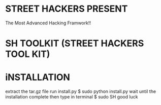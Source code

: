 # STREET HACKERS PRESENT
The Most Advanced Hacking Framwork!!
# SH TOOLKIT (STREET HACKERS TOOL KIT)
# iNSTALLATION
extract the tar.gz file
run install.py 
$ sudo python install.py
wait until the installation complete 
then type in terminal
$ sudo SH
good luck
